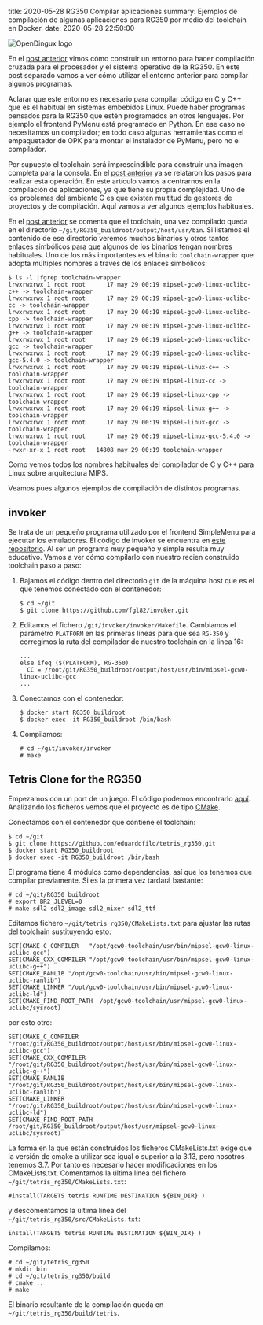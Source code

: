 title: 2020-05-28 RG350 Compilar aplicaciones
summary: Ejemplos de compilación de algunas aplicaciones para RG350 por medio del toolchain en Docker.
date: 2020-05-28 22:50:00

![OpenDingux logo](/images/posts/rg350_compile/logo.png)

En el [post anterior](/2020-05-25-rg350_docker_buildroot.html) vimos cómo construir un entorno para hacer compilación cruzada para el procesador y el sistema operativo de la RG350. En este post separado vamos a ver cómo utilizar el entorno anterior para compilar algunos programas.

Aclarar que este entorno es necesario para compilar código en C y C++ que es el habitual en sistemas embebidos Linux. Puede haber programas pensados para la RG350 que estén programados en otros lenguajes. Por ejemplo el frontend PyMenu está programado en Python. En ese caso no necesitamos un compilador; en todo caso algunas herramientas como el empaquetador de OPK para montar el instalador de PyMenu, pero no el compilador.

Por supuesto el toolchain será imprescindible para construir una imagen completa para la consola. En el [post anterior](/2020-05-25-rg350_docker_buildroot.html) ya se relataron los pasos para realizar esta operación. En este artículo vamos a centrarnos en la compilación de aplicaciones, ya que tiene su propia complejidad. Uno de los problemas del ambiente C es que existen multitud de gestores de proyectos y de compilación. Aquí vamos a ver algunos ejemplos habituales.

En el [post anterior](/2020-05-25-rg350_docker_buildroot.html) se comenta que el toolchain, una vez compilado queda en el directorio `~/git/RG350_buildroot/output/host/usr/bin`. Si listamos el contenido de ese directorio veremos muchos binarios y otros tantos enlaces simbólicos para que algunos de los binarios tengan nombres habituales. Uno de los más importantes es el binario `toolchain-wrapper` que adopta múltiples nombres a través de los enlaces simbólicos:

```
$ ls -l |fgrep toolchain-wrapper
lrwxrwxrwx 1 root root      17 may 29 00:19 mipsel-gcw0-linux-uclibc-c++ -> toolchain-wrapper
lrwxrwxrwx 1 root root      17 may 29 00:19 mipsel-gcw0-linux-uclibc-cc -> toolchain-wrapper
lrwxrwxrwx 1 root root      17 may 29 00:19 mipsel-gcw0-linux-uclibc-cpp -> toolchain-wrapper
lrwxrwxrwx 1 root root      17 may 29 00:19 mipsel-gcw0-linux-uclibc-g++ -> toolchain-wrapper
lrwxrwxrwx 1 root root      17 may 29 00:19 mipsel-gcw0-linux-uclibc-gcc -> toolchain-wrapper
lrwxrwxrwx 1 root root      17 may 29 00:19 mipsel-gcw0-linux-uclibc-gcc-5.4.0 -> toolchain-wrapper
lrwxrwxrwx 1 root root      17 may 29 00:19 mipsel-linux-c++ -> toolchain-wrapper
lrwxrwxrwx 1 root root      17 may 29 00:19 mipsel-linux-cc -> toolchain-wrapper
lrwxrwxrwx 1 root root      17 may 29 00:19 mipsel-linux-cpp -> toolchain-wrapper
lrwxrwxrwx 1 root root      17 may 29 00:19 mipsel-linux-g++ -> toolchain-wrapper
lrwxrwxrwx 1 root root      17 may 29 00:19 mipsel-linux-gcc -> toolchain-wrapper
lrwxrwxrwx 1 root root      17 may 29 00:19 mipsel-linux-gcc-5.4.0 -> toolchain-wrapper
-rwxr-xr-x 1 root root   14808 may 29 00:19 toolchain-wrapper
```

Como vemos todos los nombres habituales del compilador de C y C++ para Linux sobre arquitectura MIPS.

Veamos pues algunos ejemplos de compilación de distintos programas.

## invoker

Se trata de un pequeño programa utilizado por el frontend SimpleMenu para ejecutar los emuladores. 
El código de invoker se encuentra en [este repositorio](https://github.com/fgl82/invoker). Al ser un programa muy pequeño y simple resulta muy educativo. Vamos a ver cómo compilarlo con nuestro recien construido toolchain paso a paso:

1. Bajamos el código dentro del directorio `git` de la máquina host que es el que tenemos conectado con el contenedor:

    ```
    $ cd ~/git
    $ git clone https://github.com/fgl82/invoker.git
    ```

2. Editamos el fichero `/git/invoker/invoker/Makefile`. Cambiamos el parámetro `PLATFORM` en las primeras lineas para que sea `RG-350` y corregimos la ruta del compilador de nuestro toolchain en la linea 16:

    ```
    ...
    else ifeq ($(PLATFORM), RG-350)
      CC = /root/git/RG350_buildroot/output/host/usr/bin/mipsel-gcw0-linux-uclibc-gcc
    ...
    ```

3. Conectamos con el contenedor:

    ```
    $ docker start RG350_buildroot
    $ docker exec -it RG350_buildroot /bin/bash
    ```

4. Compilamos:

    ```
    # cd ~/git/invoker/invoker
    # make
    ```

## Tetris Clone for the RG350

Empezamos con un port de un juego. El código podemos encontrarlo [aquí](https://github.com/eduardofilo/tetris_rg350). Analizando los ficheros vemos que el proyecto es de tipo [CMake](https://cmake.org/).

Conectamos con el contenedor que contiene el toolchain:

```
$ cd ~/git
$ git clone https://github.com/eduardofilo/tetris_rg350.git
$ docker start RG350_buildroot
$ docker exec -it RG350_buildroot /bin/bash
```

El programa tiene 4 módulos como dependencias, así que los tenemos que compilar previamente. Si es la primera vez tardará bastante:

```
# cd ~/git/RG350_buildroot
# export BR2_JLEVEL=0
# make sdl2 sdl2_image sdl2_mixer sdl2_ttf
```

Editamos fichero `~/git/tetris_rg350/CMakeLists.txt` para ajustar las rutas del toolchain sustituyendo esto:

```
SET(CMAKE_C_COMPILER   "/opt/gcw0-toolchain/usr/bin/mipsel-gcw0-linux-uclibc-gcc")
SET(CMAKE_CXX_COMPILER "/opt/gcw0-toolchain/usr/bin/mipsel-gcw0-linux-uclibc-g++")
SET(CMAKE_RANLIB "/opt/gcw0-toolchain/usr/bin/mipsel-gcw0-linux-uclibc-ranlib")
SET(CMAKE_LINKER "/opt/gcw0-toolchain/usr/bin/mipsel-gcw0-linux-uclibc-ld")
SET(CMAKE_FIND_ROOT_PATH  /opt/gcw0-toolchain/usr/mipsel-gcw0-linux-uclibc/sysroot)
```

por esto otro:

```
SET(CMAKE_C_COMPILER   "/root/git/RG350_buildroot/output/host/usr/bin/mipsel-gcw0-linux-uclibc-gcc")
SET(CMAKE_CXX_COMPILER "/root/git/RG350_buildroot/output/host/usr/bin/mipsel-gcw0-linux-uclibc-g++")
SET(CMAKE_RANLIB "/root/git/RG350_buildroot/output/host/usr/bin/mipsel-gcw0-linux-uclibc-ranlib")
SET(CMAKE_LINKER "/root/git/RG350_buildroot/output/host/usr/bin/mipsel-gcw0-linux-uclibc-ld")
SET(CMAKE_FIND_ROOT_PATH  /root/git/RG350_buildroot/output/host/usr/mipsel-gcw0-linux-uclibc/sysroot)
```

La forma en la que están construidos los ficheros CMakeLists.txt exige que la versión de cmake a utilizar sea igual o superior a la 3.13, pero nosotros tenemos 3.7. Por tanto es necesario hacer modificaciones en los CMakeLists.txt. Comentamos la última línea del fichero `~/git/tetris_rg350/CMakeLists.txt`:

```
#install(TARGETS tetris RUNTIME DESTINATION ${BIN_DIR} )
```

y descomentamos la última linea del `~/git/tetris_rg350/src/CMakeLists.txt`:

```
install(TARGETS tetris RUNTIME DESTINATION ${BIN_DIR} )
```

Compilamos:

```
# cd ~/git/tetris_rg350
# mkdir bin
# cd ~/git/tetris_rg350/build
# cmake ..
# make
```

El binario resultante de la compilación queda en `~/git/tetris_rg350/build/tetris`.
